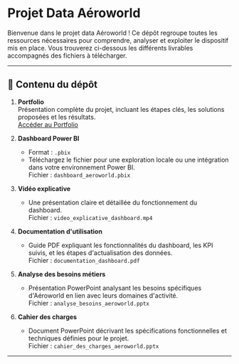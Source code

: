 # Projet Data Aéroworld

Bienvenue dans le projet data Aéroworld ! Ce dépôt regroupe toutes les ressources nécessaires pour comprendre, analyser et exploiter le dispositif mis en place. Vous trouverez ci-dessous les différents livrables accompagnés des fichiers à télécharger.

---

## 📁 **Contenu du dépôt**

1. **Portfolio**  
   Présentation complète du projet, incluant les étapes clés, les solutions proposées et les résultats.  
   [Accéder au Portfolio](https://miro.com/welcomeonboard/UUtualRZT0t3MFZvN0NoUmpBakRKeWFwOUtZd3ppSThnOHdPN1ZuSDlJVnZkNllUbHNaNWFNSDByQWtnWlh1N1lyTEhqTnhMTi9lUHVseDNHSDdSVllIUDhtdERzcUpDVGo1MXlvYWs5dk9LbnY1aGpvVnRjdExrTkRzNnBxdm0hZQ==?share_link_id=681324772784)

2. **Dashboard Power BI**  
   - Format : `.pbix`  
   - Téléchargez le fichier pour une exploration locale ou une intégration dans votre environnement Power BI.  
   Fichier : `dashboard_aeroworld.pbix`

3. **Vidéo explicative**  
   - Une présentation claire et détaillée du fonctionnement du dashboard.  
   Fichier : `video_explicative_dashboard.mp4`

4. **Documentation d'utilisation**  
   - Guide PDF expliquant les fonctionnalités du dashboard, les KPI suivis, et les étapes d'actualisation des données.  
   Fichier : `documentation_dashboard.pdf`

5. **Analyse des besoins métiers**  
   - Présentation PowerPoint analysant les besoins spécifiques d'Aéroworld en lien avec leurs domaines d'activité.  
   Fichier : `analyse_besoins_aeroworld.pptx`

6. **Cahier des charges**  
   - Document PowerPoint décrivant les spécifications fonctionnelles et techniques définies pour le projet.  
   Fichier : `cahier_des_charges_aeroworld.pptx`

---
